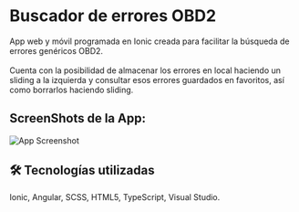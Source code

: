 
# Buscador de errores OBD2

App web y móvil programada en Ionic creada para facilitar la búsqueda de errores genéricos OBD2.<br>
<br>
Cuenta con la posibilidad de almacenar los errores en local haciendo un sliding a la izquierda y consultar esos errores guardados en favoritos, así como borrarlos haciendo sliding.

## ScreenShots de la App:<br>

![App Screenshot](https://i.postimg.cc/kXT5BLbJ/Obd2List.jpg)


## 🛠 Tecnologías utilizadas<br>
Ionic, Angular, SCSS, HTML5, TypeScript, Visual Studio.

